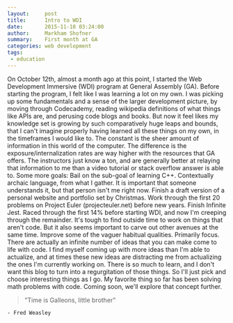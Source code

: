 ```yaml
---
layout:     post
title:      Intro to WDI
date:       2015-11-10 03:24:00
author:     Markham Shofner
summary:    First month at GA
categories: web development
tags:
 - education
---
```


On October 12th, almost a month ago at this point, I started the Web Development Immersive (WDI) program at General Assembly (GA). Before starting the program, I felt like I was learning a lot on my own. I was picking up some fundamentals and a sense of the larger development picture, by moving through Codecademy, reading wikipedia definitions of what things like APIs are, and perusing code blogs and books. But now it feel likes my knowledge set is growing by such comparatively huge leaps and bounds, that I can't imagine properly having learned all these things on my own, in the timeframes I would like to.
The constant is the sheer amount of information in this world of the computer. The difference is the exposure/internalization rates are way higher with the resources that GA offers. The instructors just know a ton, and are generally better at relaying that information to me than a video tutorial or stack overflow answer is able to.
Some more goals:
Bail on the sub-goal of learning C++. Contextually archaic language, from what I gather. It is important that someone understands it, but that person isn't me right now.
Finish a draft version of a personal website and portfolio set by Christmas.
Work through the first 20 problems on Project Euler (projecteuler.net) before new years.
Finish Infinite Jest. Raced through the first 14% before starting WDI, and now I'm creeping through the remainder. It's tough to find outside time to work on things that aren't code. But it also seems important to carve out other avenues at the same time.
Improve some of the vaguer habitual qualities. Primarily focus. There are actually an infinite number of ideas that you can make come to life with code. I find myself coming up with more ideas than I'm able to actualize, and at times these new ideas are distracting me from actualizing the ones I'm currently working on.
There is so much to learn, and I don't want this blog to turn into a regurgitation of those things. So I'll just pick and choose interesting things as I go. My favorite thing so far has been solving math problems with code. Coming soon, we'll explore that concept further.

>"Time is Galleons, little brother"

	- Fred Weasley
